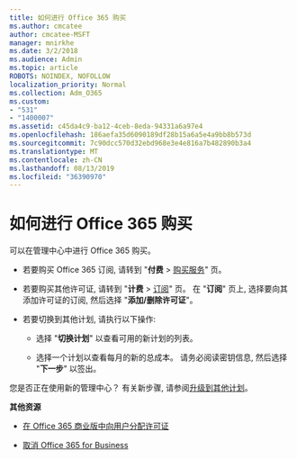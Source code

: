 ```yaml
---
title: 如何进行 Office 365 购买
ms.author: cmcatee
author: cmcatee-MSFT
manager: mnirkhe
ms.date: 3/2/2018
ms.audience: Admin
ms.topic: article
ROBOTS: NOINDEX, NOFOLLOW
localization_priority: Normal
ms.collection: Adm_O365
ms.custom:
- "531"
- "1400007"
ms.assetid: c45da4c9-ba12-4ceb-8eda-94331a6a97e4
ms.openlocfilehash: 186aefa35d6090189df28b15a6a5e4a9bb8b573d
ms.sourcegitcommit: 7c90dcc570d32ebd968e3e4e816a7b482890b3a4
ms.translationtype: MT
ms.contentlocale: zh-CN
ms.lasthandoff: 08/13/2019
ms.locfileid: "36390970"
---
```

# <a name="how-to-make-an-office-365-purchase"></a>如何进行 Office 365 购买

可以在管理中心中进行 Office 365 购买。
  
- 若要购买 Office 365 订阅, 请转到 "**付费** \> [购买服务](https://go.microsoft.com/fwlink/p/?linkid=868433)" 页。

- 若要购买其他许可证, 请转到 "**计费** \> [订阅](https://go.microsoft.com/fwlink/p/?linkid=842054)" 页。 在 "**订阅**" 页上, 选择要向其添加许可证的订阅, 然后选择 "**添加/删除许可证**"。

- 若要切换到其他计划, 请执行以下操作:

  - 选择 "**切换计划**" 以查看可用的新计划的列表。

  - 选择一个计划以查看每月的新的总成本。 请务必阅读密钥信息, 然后选择 "**下一步**" 以签出。

您是否正在使用新的管理中心？ 有关新步骤, 请参阅[升级到其他计划](https://docs.microsoft.com/en-us/office365/admin/subscriptions-and-billing/upgrade-to-different-plan)。
  
 **其他资源**
  
- [在 Office 365 商业版中向用户分配许可证](https://docs.microsoft.com/en-us/office365/admin/subscriptions-and-billing/assign-licenses-to-users)

- [取消 Office 365 for Business](https://docs.microsoft.com/en-us/office365/admin/subscriptions-and-billing/cancel-your-subscription)
